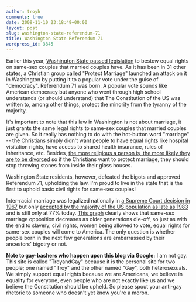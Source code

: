 ```yaml
---
author: troyh
comments: true
date: 2009-11-10 23:18:49+00:00
layout: post
slug: washington-state-referendum-71
title: Washington State Referendum 71
wordpress_id: 3845
---
```


Earlier this year, [Washington State passed  legislation](http://seattletimes.nwsource.com/html/localnews/2009233610_webdomestic18.html) to bestow equal rights on same-sex couples that married couples have. As it has been in 31 other states, a Christian group called "Protect Marriage" launched an attack on it in Washington by putting it to a popular vote under the guise of "democracy". Referendum 71 was born. A popular vote sounds like American democracy but anyone who went through high school understands (or should understand) that The Constitution of the US was written to, among other things, protect the minority from the tyranny of the majority.

<!-- more -->

It's important to note that this law in Washington is not about marriage, it just grants the same legal rights to same-sex couples that married couples are given. So it really has nothing to do with the hot-button word "marriage" -- the Christians simply didn't want people to have equal rights like hospital visitation rights, have access to shared health insurance, rules of inheritance, etc. Besides,  [the more religious a person is, the more likely they are to be divorced](http://www.religioustolerance.org/chr_dira.htm) so if the Christians want to protect marriage, they should stop throwing stones from inside their glass houses.

Washington State residents, however, defeated the bigots and approved Referendum 71, upholding the law. I'm proud to live in the state that is the first to uphold basic civil rights for same-sex couples!

Inter-racial marriage was legalized nationally in [a Supreme Court decision in 1967](http://en.wikipedia.org/wiki/Loving_v._Virginia) but only [accepted by the majority of the US population as late as 1983](http://www.gallup.com/poll/28417/most-americans-approve-interracial-marriages.aspx) and is still only at 77% today. [This graph](http://contexts.org/socimages/2009/11/05/support-for-same-sex-marriage-by-age-and-state/) clearly shows that same-sex marriage opposition decreases as older generations die-off, so just as with the end to slavery, civil rights, women being allowed to vote, equal rights for same-sex couples will come to America. The only question is whether people born in the next few generations are embarrassed by their ancestors' bigotry or not.

**Note to gay-bashers who happen upon this blog via Google:** I am not gay. This site is called "TroyandGay" because it is the personal site for two people; one named "Troy" and the other named "Gay", both heterosexuals. We simply support equal rights because we are Americans, we believe in equality for everyone, even people who are not exactly like us and we believe the Constitution should be upheld. So please spout your anti-gay rhetoric to someone who doesn't yet know you're a moron.
